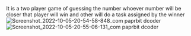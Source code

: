 It is a two player game of guessing the number whoever number will be closer that player will win and other will do a task assigned by the winner ![Screenshot_2022-10-05-20-54-58-848_com paprbit dcoder](https://user-images.githubusercontent.com/105304169/194101873-dcbb41b3-55df-45e1-a6a2-b02735de7247.jpg)
![Screenshot_2022-10-05-20-55-06-131_com paprbit dcoder](https://user-images.githubusercontent.com/105304169/194101892-0a275268-f452-4616-9a46-183a03ce4233.jpg)
